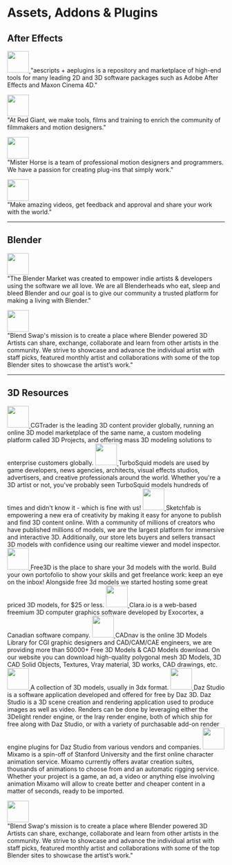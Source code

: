 Assets, Addons & Plugins
=============

## After Effects

<a href="https://aescripts.com/" target="_blank">
<img src="https://aescripts.com/skin/frontend/default/pluginsio/images/logo.png" height="50"/>
</a>  
"aescripts + aeplugins is a repository and marketplace of high-end tools for many leading 2D and 3D software packages such as Adobe After Effects and Maxon Cinema 4D."

<a href="https://www.redgiant.com/" target="_blank"><img src="https://cache.redgiant.com/wp-assets/2017/09/20184822/RG_web_on_white-2.svg" height="50"/></a>  
"At Red Giant, we make tools, films and training to enrich the community of filmmakers and motion designers."

<a href="https://misterhorse.tv/" target="_blank"><img src="https://assets.misterhorse.tv/assets/logo_header-0556216b6621a30f16efd0967a3d7ddae3ce812560b85c999fef2ec1162790fc.png" height="50"/></a>  
"Mister Horse is a team of professional motion designers and programmers. We have a passion for creating plug-ins that simply work."

<a href="https://motionarray.com/" target="_blank"><img src="https://motionarray.com/assets/images/shared/logo@2x.png" height="50"/></a>  
"Make amazing videos, get feedback and approval and share your work with the world."

------
## Blender

<a href="https://blendermarket.com/" target="_blank"><img src="https://pbs.twimg.com/profile_images/446293248902832128/K5-qvhy3_400x400.png" height="50"/></a>  
"The Blender Market was created to empower indie artists & developers using the software we all love. We are all Blenderheads who eat, sleep and bleed Blender and our goal is to give our community a trusted platform for making a living with Blender."

<a href="https://www.blendswap.com/" target="_blank"><img src="https://pbs.twimg.com/profile_images/3161876486/8d66494d4937458b30bbff8ab06ea6ed_400x400.png" height="50"/></a>  
"Blend Swap's mission is to create a place where Blender powered 3D Artists can share, exchange, collaborate and learn from other artists in the community. We strive to showcase and advance the individual artist with staff picks, featured monthly artist and collaborations with some of the top Blender sites to showcase the artist’s work."

--------
## 3D Resources
<a href="https://www.cgtrader.com/" target="_blank">
<img src="https://upload.wikimedia.org/wikipedia/commons/e/ef/CGTrader.png" height="50"/>
</a>  
CGTrader is the leading 3D content provider globally, running an online 3D model marketplace of the same name, a custom modeling platform called 3D Projects, and offering mass 3D modeling solutions to enterprise customers globally.

<a href="https://www.turbosquid.com/" target="_blank">
<img src="https://static1.squarespace.com/static/55bbf921e4b09c9ffac44664/55ccb1e8e4b0a97dcef36a5d/55ccb23ee4b0a97dcef371c0/1439478494234/Turbosquid.jpg" height="50"/>
</a>
TurboSquid models are used by game developers, news agencies, architects, visual effects studios, advertisers, and creative professionals around the world. Whether you're a 3D artist or not, you've probably seen TurboSquid models hundreds of times and didn't know it - which is fine with us!

<a href="https://sketchfab.com/models?date=week&features=downloadable&sort_by=-likeCount" target="_blank">
<img src="https://static.sketchfab.com/img/press/logos/logo.png" height="50"/>
</a>
Sketchfab is empowering a new era of creativity by making it easy for anyone to publish and find 3D content online. With a community of millions of creators who have published millions of models, we are the largest platform for immersive and interactive 3D. Additionally, our store lets buyers and sellers transact 3D models with confidence using our realtime viewer and model inspector.

<a href="https://free3d.com/" target="_blank">
<img src="https://www.pixelslogodesign.com/blog/wp-content/uploads/2018/01/sculpteo-3D-300x300.jpg" height="50"/>
</a>
Free3D is the place to share your 3d models with the world. Build your own portofolio to show your skills and get freelance work: keep an eye on the inbox! Alongside free 3d models we started hosting some great priced 3D models, for $25 or less.

<a href="https://clara.io/library" target="_blank">
<img src="https://clara.io/img/ClaraLogo.png" height="50"/>
</a>  
Clara.io is a web-based freemium 3D computer graphics software developed by Exocortex, a Canadian software company.


<a href="http://www.cadnav.com/3d-models/" target="_blank">
<img src="http://static.cadnav.com/v3/logo.png" height="50"/>
</a>  
CADnav is the online 3D Models Library for CGI graphic designers and CAD/CAM/CAE engineers, we are providing more than 50000+ Free 3D Models & CAD Models download. On our website you can download high-quality polygonal mesh 3D Models, 3D CAD Solid Objects, Textures, Vray material, 3D works, CAD drawings, etc.

<a href="https://archive3d.net/" target="_blank">
<img src="http://www.userlogos.org/files/logos/max0ne/Archive3d.png" height="50"/>
</a>  
A collection of 3D models, usually in 3dx format.

<a href="https://www.daz3d.com/" target="_blank">
<img src="http://hanatemplate.com/images/best-free-graphics-software-1.png" height="50"/>
</a>  
Daz Studio is a software application developed and offered for free by Daz 3D. Daz Studio is a 3D scene creation and rendering application used to produce images as well as video. Renders can be done by leveraging either the 3Delight render engine, or the Iray render engine, both of which ship for free along with Daz Studio, or with a variety of purchasable add-on render engine plugins for Daz Studio from various vendors and companies.

<a href="https://www.mixamo.com/#/" target="_blank">
<img src="https://d1xfgk3mh635yx.cloudfront.net/sites/default/files/styles/inline_medium/public/image/featured/1024446-mixamo-2.0-now-available.jpg?itok=R06iBt7p" height="50"/>
</a>  
Mixamo is a spin-off of Stanford University and the first online character animation service. Mixamo currently offers avatar creation suites, thousands of animations to choose from and an automatic rigging service. Whether your project is a game, an ad, a video or anything else involving animation Mixamo will allow to create better and cheaper content in a matter of seconds, ready to be imported.

<a href="https://www.blendswap.com/" target="_blank"><img src="https://pbs.twimg.com/profile_images/3161876486/8d66494d4937458b30bbff8ab06ea6ed_400x400.png" height="50"/></a>  
"Blend Swap's mission is to create a place where Blender powered 3D Artists can share, exchange, collaborate and learn from other artists in the community. We strive to showcase and advance the individual artist with staff picks, featured monthly artist and collaborations with some of the top Blender sites to showcase the artist’s work."
